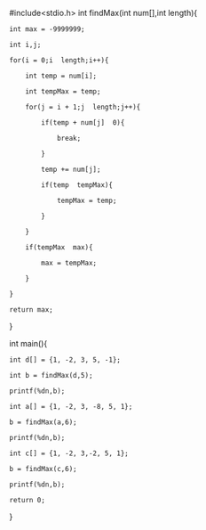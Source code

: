 #include<stdio.h>
int findMax(int num[],int length){

    int max = -9999999;

    int i,j;

    for(i = 0;i  length;i++){

        int temp = num[i];

        int tempMax = temp;

        for(j = i + 1;j  length;j++){

            if(temp + num[j]  0){

                break;

            }

            temp += num[j];

            if(temp  tempMax){

                tempMax = temp;

            }

        }

        if(tempMax  max){

            max = tempMax;

        }

    }

    return max;

}

 

int main(){

    int d[] = {1, -2, 3, 5, -1};

    int b = findMax(d,5);

    printf(%dn,b);

    int a[] = {1, -2, 3, -8, 5, 1};

    b = findMax(a,6);

    printf(%dn,b);

    int c[] = {1, -2, 3,-2, 5, 1};

    b = findMax(c,6);

    printf(%dn,b);

    return 0;

}

